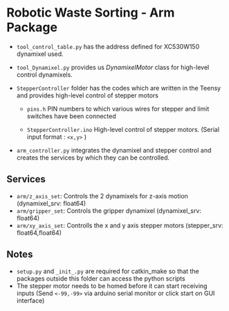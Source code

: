# Robotic Waste Sorting - Arm Package

* ```tool_control_table.py``` has the address defined for XC530W150 dynamixel used.

* ```tool_Dynamixel.py``` provides us *DynamixelMotor* class for high-level control dynamixels.

* ```StepperController``` folder has the codes which are written in the Teensy and provides high-level control of stepper motors

    * ```pins.h``` PIN numbers to which various wires for stepper and limit switches have been connected

    * ```StepperController.ino``` High-level control of stepper motors. (Serial input format : ```<x,y>``` )

* ```arm_controller.py``` integrates the dynamixel and stepper control and creates the services by which they can be controlled.

## Services

* ```arm/z_axis_set```: Controls the 2 dynamixels for z-axis motion (dynamixel_srv: float64)
* ```arm/gripper_set```: Controls the gripper dynamixel (dynamixel_srv: float64)
* ```arm/xy_axis_set```: Controlls the x and y axis stepper motors (stepper_srv: float64,float64)

## Notes
* ```setup.py``` and ```_init_.py``` are required for catkin_make so that the packages outside this folder can access the python scripts
* The stepper motor needs to be homed before it can start receiving inputs (Send ```<-99,-99>``` via arduino serial monitor or click start on GUI interface)